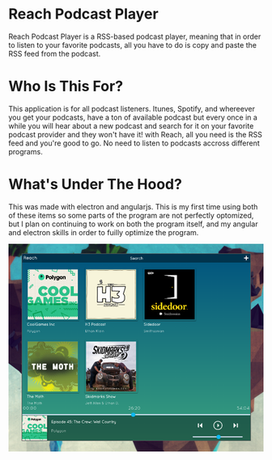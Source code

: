 # Reach Podcast Player


Reach Podcast Player is a RSS-based podcast player, meaning that in order to listen to your favorite podcasts, all you have to do is copy and paste the RSS feed from the podcast.


# Who Is This For?

This application is for all podcast listeners. Itunes, Spotify, and whereever you get your podcasts, have a ton of available podcast but every once in a while you will hear about a new podcast and search for it on your favorite podcast provider and they won't have it! with Reach, all you need is the RSS feed and you're good to go. No need to listen to podcasts accross different programs.


# What's Under The Hood?

This was made with electron and angularjs. This is my first time using both of these items so some parts of the program are not perfectly optomized, but I plan on continuing to work on both the program itself, and my angular and electron skills in order to fuilly optimize the program.


![alt tag](/github-images/main-window.png)
